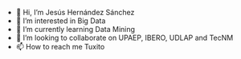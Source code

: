 - 👋 Hi, I’m Jesús Hernández Sánchez
- 👀 I’m interested in Big Data
- 🌱 I’m currently learning Data Mining
- 💞️ I’m looking to collaborate on UPAEP, IBERO, UDLAP and TecNM
- 📫 How to reach me Tuxito

<!---
jesushs2015/jesushs2015 is a ✨ special ✨ repository because its `README.md` (this file) appears on your GitHub profile.
You can click the Preview link to take a look at your changes.
--->
